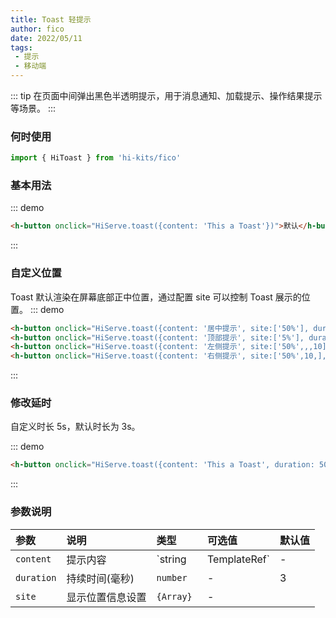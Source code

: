 ```yaml
---
title: Toast 轻提示
author: fico
date: 2022/05/11
tags:
 - 提示
 - 移动端
---
```

::: tip
在页面中间弹出黑色半透明提示，用于消息通知、加载提示、操作结果提示等场景。
:::

### 何时使用
```ts
import { HiToast } from 'hi-kits/fico'
```
### 基本用法
::: demo
```html
<h-button onclick="HiServe.toast({content: 'This a Toast'})">默认</h-button>

```
:::

### 自定义位置
Toast 默认渲染在屏幕底部正中位置，通过配置 site 可以控制 Toast 展示的位置。
::: demo
```html
<h-button onclick="HiServe.toast({content: '居中提示', site:['50%'], duration: 1000})">居中提示</h-button>
<h-button onclick="HiServe.toast({content: '顶部提示', site:['5%'], duration: 1000})">顶部提示</h-button>
<h-button onclick="HiServe.toast({content: '左侧提示', site:['50%',,,10], duration: 1000})">左侧提示</h-button>
<h-button onclick="HiServe.toast({content: '右侧提示', site:['50%',10,], duration: 1000})">右侧提示</h-button>
```
:::

### 修改延时
自定义时长 5s，默认时长为 3s。

::: demo
```html
<h-button onclick="HiServe.toast({content: 'This a Toast', duration: 5000})">5秒后自动消失</h-button>

```
:::
### 参数说明

|参数|说明|类型|可选值|默认值
|:--|:--|:--|:-----|:---
| `content`| 提示内容| `string | TemplateRef`| - | -
| `duration`| 持续时间(毫秒)| `number` |-	| 3
| `site`| 显示位置信息设置 |  `{Array} `|-	| 
